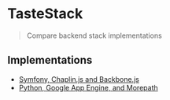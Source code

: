 # TasteStack

> Compare backend stack implementations


## Implementations

- [Symfony, Chaplin.js and Backbone.js](https://github.com/dunglas/DunglasTodoMVCBundle)
- [Python, Google App Engine, and Morepath](https://github.com/webmaven/appengine-todos-morepath)
